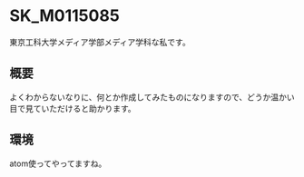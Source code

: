 # SK_M0115085
東京工科大学メディア学部メディア学科な私です。


## 概要
よくわからないなりに、何とか作成してみたものになりますので、どうか温かい目で見ていただけると助かります。

## 環境
atom使ってやってますね。
